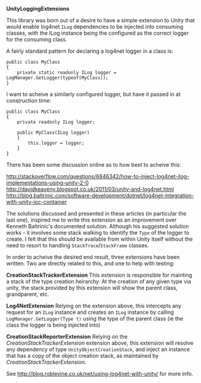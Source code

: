 **UnityLoggingExtensions**

This library was born out of a desire to have a simple extension to Unity that would enable log4net `ILog` dependencies to be injected into consuming classes, with the ILog instance being the configured as the correct logger for the consuming class.

A fairly standard pattern for declaring a log4net logger in a class is:

    public class MyClass
    {
        private static readonly ILog logger = LogManager.GetLogger(typeof(MyClass));
    }
    
I want to acheive a similarly configured logger, but have it passed in at construction time:

    public class MyClass
    {
        private readonly ILog logger;
        
        public MyClass(ILog logger)
        {
            this.logger = logger;
        }
    }
    
There has been some discussion online as to how best to acheive this:

http://stackoverflow.com/questions/6846342/how-to-inject-log4net-ilog-implementations-using-unity-2-0
http://davidkeaveny.blogspot.co.uk/2011/03/unity-and-log4net.html
http://blog.baltrinic.com/software-development/dotnet/log4net-integration-with-unity-ioc-container

The solutions discussed and presented in these articles (in particular the last one), inspired me to write this extension as an improvement over Kenneth Baltrinic's documented solution. Although his suggested solution works - it involves some stack walking to identify the `Type` of the logger to create. I felt that this should be available from within Unity itself without the need to resort to handling `StackTrace`/`StackFrame` classes.

In order to acheive the desired end result, three extensions have been written. Two are directly related to this, and one to help with testing:

**CreationStackTrackerExtension**
This extension is responsible for mainting a stack of the type creation heirarchy. At the creation of any given type via unity, the stack provided by this extension will show the parent class, grandparent, etc.

**Log4NetExtension**
Relying on the extension above, this intercepts any request for an `ILog` instance and creates an `ILog` instance by calling `LogManager.GetLogger(Type t)` using the type of the parent class (ie the class the logger is being injected into)

**CreationStackReporterExtension**
Relying on the _CreationStackTrackerExtension_ extension above, this extension will resolve any dependency of type `UnityObjectCreationStack`, and inject an instance that has a copy of the object creation stack, as maintained by _CreationStackTrackerExtension_.

See http://blog.roblevine.co.uk/net/using-log4net-with-unity/ for more info.
